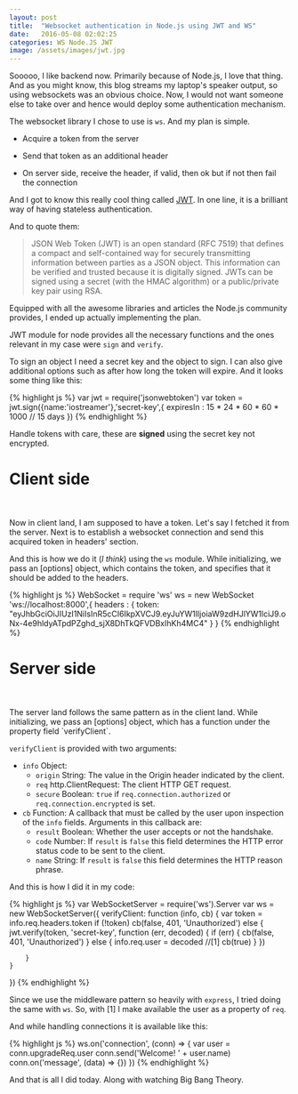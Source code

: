```yaml
---
layout: post
title:  "Websocket authentication in Node.js using JWT and WS"
date:   2016-05-08 02:02:25
categories: WS Node.JS JWT
image: /assets/images/jwt.jpg
---
```


Sooooo, I like backend now. Primarily because of Node.js, I love that thing.
And as you might know, this blog streams my laptop's speaker output, so using websockets was
an obvious choice. Now, I would not want someone else to take over and hence would deploy some
authentication mechanism.

The websocket library I chose to use is `ws`. And my plan is simple.

- Acquire a token from the server

- Send that token as an additional header

- On server side, receive the header, if valid, then ok but if not then fail the connection

And I got to know this really cool thing called [JWT]('https://jwt.io'). In one line, it is a
brilliant way of having stateless authentication.

And to quote them:

> JSON Web Token (JWT) is an open standard (RFC 7519) that defines a compact and self-contained way for securely transmitting information between parties as a JSON object. This information can be verified and trusted because it is digitally signed. JWTs can be signed using a secret (with the HMAC algorithm) or a public/private key pair using RSA.


Equipped with all the awesome libraries and articles the Node.js community provides, I ended up actually implementing
the plan.


JWT module for node provides all the necessary functions and the ones relevant in my case were `sign` and `verify`.

To sign an object I need a secret key and the object to sign. I can also give additional options such as after how long the token will expire. And it looks some thing like this:

{%  highlight js %}
var jwt = require('jsonwebtoken')
var token = jwt.sign({name:'iostreamer'},'secret-key',{
            expiresIn : 15 * 24 * 60 * 60 * 1000 // 15 days
        })
{%  endhighlight %}

Handle tokens with care, these are **signed** using the secret key not encrypted.

Client side
===
<br/>
<br/>
Now in client land, I am supposed to have a token. Let's say I fetched it from the server. Next is to establish
a websocket connection and send this acquired token in headers' section.

And this is how we do it (*I think*) using the `ws` module. While initializing, we pass an [options] object, which
contains the token, and specifies that it should be added to the headers.

{%  highlight js %}
WebSocket = require 'ws'
ws = new WebSocket 'ws://localhost:8000',{
        headers : {
          token: "eyJhbGciOiJIUzI1NiIsInR5cCI6IkpXVCJ9.eyJuYW1lIjoiaW9zdHJlYW1lciJ9.oNx-4e9hldyATpdPZghd_sjX8DhTkQFVDBxIhKh4MC4"
        }
      }
{%  endhighlight %}

Server side
===
<br/>
<br/>
The server land follows the same pattern as in the client land. While initializing, we pass an [options]
object, which has a function under the property field `verifyClient`.

`verifyClient` is provided with two arguments:

- `info` Object:
  - `origin` String: The value in the Origin header indicated by the client.
  - `req` http.ClientRequest: The client HTTP GET request.
  - `secure` Boolean: `true` if `req.connection.authorized` or `req.connection.encrypted` is set.
- `cb` Function: A callback that must be called by the user upon inspection of the `info` fields. Arguments in this callback are:
  - `result` Boolean: Whether the user accepts or not the handshake.
  - `code` Number: If `result` is `false` this field determines the HTTP error status code to be sent to the client.
  - `name` String: If `result` is `false` this field determines the HTTP reason phrase.


And this is how I did it in my code:

{%  highlight js %}
var WebSocketServer = require('ws').Server
var ws = new WebSocketServer({
    verifyClient: function (info, cb) {
        var token = info.req.headers.token
        if (!token)
            cb(false, 401, 'Unauthorized')
        else {
            jwt.verify(token, 'secret-key', function (err, decoded) {
                if (err) {
                    cb(false, 401, 'Unauthorized')
                } else {
                    info.req.user = decoded //[1]
                    cb(true)
                }
            })

        }
    }
})
{%  endhighlight %}

Since we use the middleware pattern so heavily with `express`, I tried doing the same with `ws`.
So, with [1] I make available the user as a property of `req`.

And while handling connections it is available like this:

{%  highlight js %}
ws.on('connection', (conn) => {
    var user = conn.upgradeReq.user
    conn.send('Welcome! ' + user.name)
    conn.on('message', (data) => {})
})
{%  endhighlight %}


And that is all I did today. Along with watching Big Bang Theory. 
